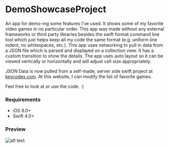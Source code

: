 # DemoShowcaseProject
An app for demo-ing some features I've used. It shows some of my favorite video games in no particular order. This app was made without any external frameworks or third party libraries besides the swift format command line tool which just helps keep all my code the same format (e.g. uniform line indent, no whitespaces, etc.). This app uses networking to pull in data from a JSON file which is parsed and displayed on a collection view. It has a custom transition to show the details. The app uses auto layout so it can be viewed vertically or horizontally and will adjust cell size appropriately.

JSON Data is now pulled from a self-made, server side swift project at [kevcodex.com](http://kevcodex.com). At this website, I can modify the list of favorite games.

Feel free to look at or use the code. :)

### Requirements ###
* iOS 9.0+
* Swift 4.0+

### Preview ###
![alt text](https://github.com/kirby10023/DemoShowcaseProject/blob/master/SupportFiles/demoApp.gif "Demo")
